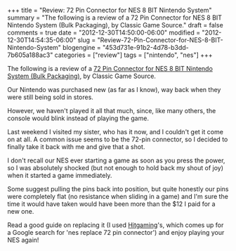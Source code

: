 +++
title = "Review: 72 Pin Connector for NES 8 BIT Nintendo System"
summary = "The following is a review of a 72 Pin Connector for NES 8 BIT Nintendo System (Bulk Packaging), by Classic Game Source."
draft = false
comments = true
date = "2012-12-30T14:50:00-06:00"
modified = "2012-12-30T14:54:35-06:00"
slug = "Review-72-Pin-Connector-for-NES-8-BIT-Nintendo-System"
blogengine = "453d731e-91b2-4d78-b3dd-7b605a188ac3"
categories = ["review"]
tags = ["nintendo", "nes"]
+++

<div class="note">
<p>The following is a review of a <a rel="external" href="http://www.amazon.com/gp/product/B002DLOM6C?tag=strivinglifen-20">72 Pin Connector for NES 8 BIT Nintendo System (Bulk Packaging)</a>, by Classic Game Source.</p>
</div>
<p>Our Nintendo was purchased new (as far as I know), way back when they were still being sold in stores.</p>
<p>However, we haven't played it all that much, since, like many others, the console would blink instead of playing the game.</p>
<p>Last weekend I visited my sister, who has it now, and I couldn't get it come on at all. A common issue seems to be the 72-pin connector, so I decided to finally take it back with me and give that a shot.</p>
<p>I don't recall our NES ever starting a game as soon as you press the power, so I was absolutely shocked (but not enough to hold back my shout of joy) when it started a game immediately.</p>
<p>Some suggest pulling the pins back into position, but quite honestly our pins were completely flat (no resistance when sliding in a game) and I'm sure the time it would have taken would have been more than the $12 I paid for a new one.</p>
<p>Read a good guide on replacing it (I used <a rel="external" href="http://www.hitgaming.com/connectorinstall2.html">Hitgaming</a>'s, which comes up for a Google search for 'nes replace 72 pin connector') and enjoy playing your NES again!</p>
